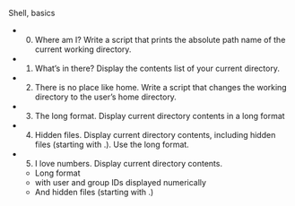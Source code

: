 Shell, basics

- 0. Where am I? Write a script that prints the absolute path name of the current working directory.
- 1. What’s in there? Display the contents list of your current directory.
- 2. There is no place like home. Write a script that changes the working directory to the user’s home directory.
- 3. The long format. Display current directory contents in a long format
- 4. Hidden files. Display current directory contents, including hidden files (starting with .). Use the long format.
- 5. I love numbers. Display current directory contents.
	- Long format
	- with user and group IDs displayed numerically
	- And hidden files (starting with .)


